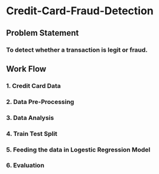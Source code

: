 # Credit-Card-Fraud-Detection

## Problem Statement 
### To detect whether a transaction is legit or fraud.

## Work Flow
### 1. Credit Card Data
### 2. Data Pre-Processing
### 3. Data Analysis
### 4. Train Test Split
### 5. Feeding the data in Logestic Regression Model
### 6. Evaluation

